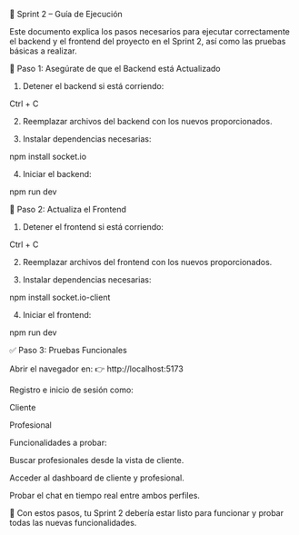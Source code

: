 🚀 Sprint 2 – Guía de Ejecución

Este documento explica los pasos necesarios para ejecutar correctamente el backend y el frontend del proyecto en el Sprint 2, así como las pruebas básicas a realizar.

🔧 Paso 1: Asegúrate de que el Backend está Actualizado

1. Detener el backend si está corriendo:

Ctrl + C

2. Reemplazar archivos del backend con los nuevos proporcionados.

3. Instalar dependencias necesarias:

npm install socket.io

4. Iniciar el backend:

npm run dev


🎨 Paso 2: Actualiza el Frontend

1. Detener el frontend si está corriendo:

Ctrl + C

2. Reemplazar archivos del frontend con los nuevos proporcionados.

3. Instalar dependencias necesarias:

npm install socket.io-client

4. Iniciar el frontend:

npm run dev


✅ Paso 3: Pruebas Funcionales

Abrir el navegador en:
👉 http://localhost:5173

Registro e inicio de sesión como:

Cliente

Profesional

Funcionalidades a probar:

Buscar profesionales desde la vista de cliente.

Acceder al dashboard de cliente y profesional.

Probar el chat en tiempo real entre ambos perfiles.

📌 Con estos pasos, tu Sprint 2 debería estar listo para funcionar y probar todas las nuevas funcionalidades.